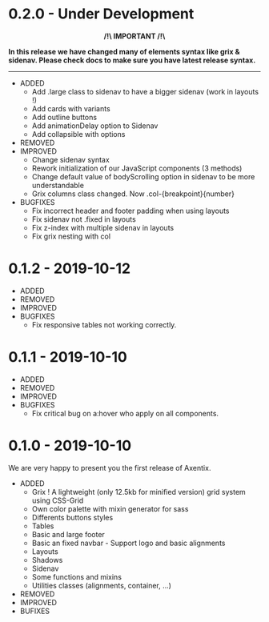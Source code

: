 # 0.2.0 - Under Development

<b>
<p align="center">
/!\ IMPORTANT /!\
<p>
In this release we have changed many of elements syntax like grix & sidenav.
Please check docs to make sure you have latest release syntax.
</b>

---

- ADDED
  - Add .large class to sidenav to have a bigger sidenav (work in layouts !)
  - Add cards with variants
  - Add outline buttons
  - Add animationDelay option to Sidenav
  - Add collapsible with options
- REMOVED
- IMPROVED
  - Change sidenav syntax
  - Rework initialization of our JavaScript components (3 methods)
  - Change default value of bodyScrolling option in sidenav to be more understandable
  - Grix columns class changed. Now .col-{breakpoint}{number}
- BUGFIXES
  - Fix incorrect header and footer padding when using layouts
  - Fix sidenav not .fixed in layouts
  - Fix z-index with multiple sidenav in layouts
  - Fix grix nesting with col

# 0.1.2 - 2019-10-12

- ADDED
- REMOVED
- IMPROVED
- BUGFIXES
  - Fix responsive tables not working correctly.

# 0.1.1 - 2019-10-10

- ADDED
- REMOVED
- IMPROVED
- BUGFIXES
  - Fix critical bug on a:hover who apply on all components.

# 0.1.0 - 2019-10-10

We are very happy to present you the first release of Axentix.

- ADDED
  - Grix ! A lightweight (only 12.5kb for minified version) grid system using CSS-Grid
  - Own color palette with mixin generator for sass
  - Differents buttons styles
  - Tables
  - Basic and large footer
  - Basic an fixed navbar - Support logo and basic alignments
  - Layouts
  - Shadows
  - Sidenav
  - Some functions and mixins
  - Utilities classes (alignments, container, ...)
- REMOVED
- IMPROVED
- BUFIXES
